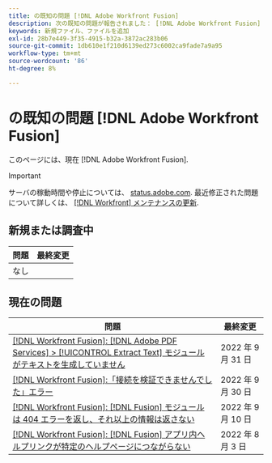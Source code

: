 ```yaml
---
title: の既知の問題 [!DNL Adobe Workfront Fusion]
description: 次の既知の問題が報告されました： [!DNL Adobe Workfront Fusion]
keywords: 新規ファイル、ファイルを追加
exl-id: 28b7e449-3f35-4915-b32a-3872ac283b06
source-git-commit: 1db610e1f210d6139ed273c6002ca9fade7a9a95
workflow-type: tm+mt
source-wordcount: '86'
ht-degree: 8%

---
```


# の既知の問題 [!DNL Adobe Workfront Fusion]

このページには、現在 [!DNL Adobe Workfront Fusion].

>[!IMPORTANT]
>
>サーバの稼動時間や停止については、 [status.adobe.com](https://status.adobe.com). 最近修正された問題について詳しくは、 [[!DNL Workfront] メンテナンスの更新](../maintenance/current-updates.md).

## 新規または調査中

| **問題** | **最終変更** |
|-----------------------------------------------------------------------------------|-------------------|
| なし |  |

## 現在の問題

| **問題** | **最終変更** |
|-----------------------------------------------------------------------------------|-------------------|
| [[!DNL Workfront Fusion]: [!DNL Adobe PDF Services] > [!UICONTROL Extract Text] モジュールがテキストを生成していません](known-issues-workfront-fusion/fusion-pdf-extract-text.md) | 2022 年 9 月 31 日 |
| [[!DNL Workfront Fusion]:「接続を検証できませんでした」エラー](known-issues-workfront-fusion/fusion-401-error-must-reauthenicate-connection.md) | 2022 年 9 月 30 日 |
| [[!DNL Workfront Fusion]: [!DNL Fusion] モジュールは 404 エラーを返し、それ以上の情報は返さない](known-issues-workfront-fusion/fusion-404-error-no-description.md) | 2022 年 9 月 10 日 |
| [[!DNL Workfront Fusion]: [!DNL Fusion] アプリ内ヘルプリンクが特定のヘルプページにつながらない](known-issues-workfront-fusion/help-links-in-modules-not-working.md) | 2022 年 8 月 3 日 |
